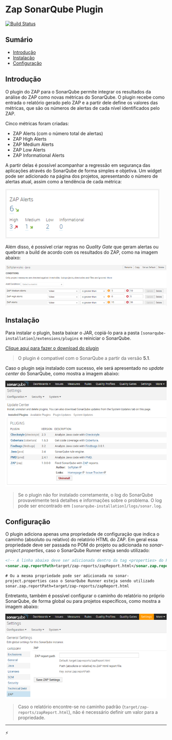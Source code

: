 # Zap SonarQube Plugin
[![Build Status](https://travis-ci.org/pdsoftplan/sonar-zap.svg?branch=master)](https://travis-ci.org/pdsoftplan/sonar-zap)

## Sumário

- [Introdução](#introdução)
- [Instalação](#instalação)
- [Configuração](#configuração)

## Introdução

O plugin do ZAP para o SonarQube permite integrar os resultados da análise do ZAP como novas métricas do SonarQube.
O plugin recebe como entrada o relatório gerado pelo ZAP e a partir dele define os valores das métricas, que são os números de alertas
de cada nível identificados pelo ZAP.

Cinco métricas foram criadas:
- ZAP Alerts (com o número total de alertas)
- ZAP High Alerts
- ZAP Medium Alerts
- ZAP Low Alerts
- ZAP Informational Alerts

A partir delas é possível acompanhar a regressão em segurança das aplicações através do SonarQube de forma simples e objetiva.
Um widget pode ser adicionado na página dos projetos, apresentando o número de alertas atual, assim como a tendência de cada métrica:

![ZAP widget](readme-images/zap-widget.png)

Além disso, é possível criar regras no *Quality Gate* que geram alertas ou quebram a build de acordo com os resultados do ZAP, como na imagem abaixo:

![Métricas do ZAP no Quality Gate](readme-images/zap-quality-gate.png)

## Instalação

Para instalar o plugin, basta baixar o JAR, copiá-lo para a pasta `[sonarqube-installation]/extensions/plugins` e reiniciar o SonarQube.

[Clique aqui para fazer o download do plugin](http://server47:8087/artifactory/simple/libs-release-local/br/com/softplan/security/zap/zap-sonar-plugin/)

> O plugin é compatível com o SonarQube a partir da versão **5.1**.

Caso o plugin seja instalado com sucesso, ele será apresentado no *update center* do SonarQube, como mostra a imagem abaixo:

![Plugin do ZAP no SonarQube](readme-images/zap-sonar-plugin.png)

> Se o plugin não for instalado corretamente, o log do SonarQube provavelmente terá detalhes e informações sobre o problema. O log pode ser encontrado em `[sonarqube-installation]/logs/sonar.log`.

## Configuração

O plugin adiciona apenas uma propriedade de configuração que indica o caminho (absoluto ou relativo) do relatório HTML do ZAP. Em geral essa propriedade deve ser passada no POM do projeto ou adicionada no *sonar-project.properties*, caso o SonarQube Runner esteja sendo utilizado:

```xml
<!-- A linha abaixo deve ser adicionada dentro da tag <properties> do POM do projeto -->
<sonar.zap.reportPath>target/zap-reports/zapReport.html</sonar.zap.reportPath>
```

```properties
# Ou a mesma propriedade pode ser adicionada no sonar-project.properties caso o SonarQube Runner esteja sendo utilizado
sonar.zap.reportPath=target/zap-reports/zapReport.html
```

Entretanto, também é possível configurar o caminho do relatório no próprio SonarQube, de forma global ou para projetos específicos, como mostra a imagem abaixo:

![ZAP report path](readme-images/zap-report-path.png)

> Caso o relatório encontre-se no caminho padrão (`target/zap-reports/zapReport.html`), não é necessário definir um valor para a propriedade.

---
:zap:
